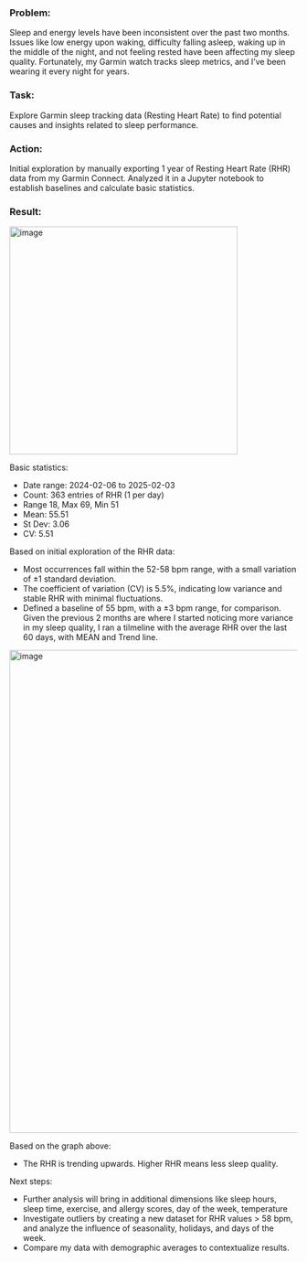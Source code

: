 ### Problem: 
Sleep and energy levels have been inconsistent over the past two months. Issues like low energy upon waking, difficulty falling asleep, waking up in the middle of the night, and not feeling rested have been affecting my sleep quality. Fortunately, my Garmin watch tracks sleep metrics, and I’ve been wearing it every night for years.

### Task:
Explore Garmin sleep tracking data (Resting Heart Rate) to find potential causes and insights related to sleep performance. 

### Action:
Initial exploration by manually exporting 1 year of Resting Heart Rate (RHR) data from my Garmin Connect. Analyzed it in a Jupyter notebook to establish baselines and calculate basic statistics.

### Result:  
<img width="399" alt="image" src="https://github.com/user-attachments/assets/b5852b39-56d1-40b9-8dcd-1f229ac1efba" />  

Basic statistics:  
- Date range: 2024-02-06 to 2025-02-03
- Count: 363 entries of RHR (1 per day) 
- Range 18, Max 69, Min 51
- Mean: 55.51
- St Dev: 3.06
- CV: 5.51

Based on initial exploration of the RHR data:   
- Most occurrences fall within the 52-58 bpm range, with a small variation of ±1 standard deviation.
- The coefficient of variation (CV) is 5.5%, indicating low variance and stable RHR with minimal fluctuations.
- Defined a baseline of 55 bpm, with a ±3 bpm range, for comparison.  
Given the previous 2 months are where I started noticing more variance in my sleep quality, I ran a tilmeline with the average RHR over the last 60 days, with MEAN and Trend line.  

<img width="845" alt="image" src="https://github.com/user-attachments/assets/536aa5c9-0612-4e4a-bbfb-3fdaeccc9dee" />   

Based on the graph above:
- The RHR is trending upwards. Higher RHR means less sleep quality.  

Next steps:  
- Further analysis will bring in additional dimensions like sleep hours, sleep time, exercise, and allergy scores, day of the week, temperature
- Investigate outliers by creating a new dataset for RHR values > 58 bpm, and analyze the influence of seasonality, holidays, and days of the week.
- Compare my data with demographic averages to contextualize results.






